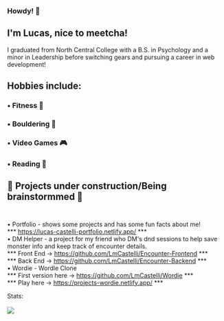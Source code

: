 ### Howdy! 👋

## I'm Lucas, nice to meetcha! 
I graduated from North Central College with a B.S. in Psychology and a minor in Leadership before switching gears and pursuing a career in web development!

## Hobbies include: <br>
### • Fitness 💪 <br>
### • Bouldering 🧗 <br>
### • Video Games 🎮 <br>
### • Reading 📖 <br>

## 🚧 Projects under construction/Being brainstormmed 🚧  <br> <br> 

• Portfolio - shows some projects and has some fun facts about me! <br>
*** https://lucas-castelli-portfolio.netlify.app/ *** <br>
• DM Helper - a project for my friend who DM's dnd sessions to help save monster info and keep track of encounter details. <br>
*** Front End -> https://github.com/LmCastelli/Encounter-Frontend *** <br>
*** Back End -> https://github.com/LmCastelli/Encounter-Backend *** <br>
• Wordie - Wordle Clone </br>
*** First version here -> https://github.com/LmCastelli/Wordie *** <br>
*** Play here -> https://projects-wordie.netlify.app/ *** <br>

Stats: <br> <br>
<img src="https://github-readme-stats.vercel.app/api?username=LmCastelli">
